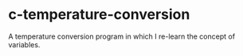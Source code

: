 # c-temperature-conversion
A temperature conversion program in which I re-learn the concept of variables.
